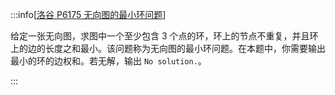 :::info[[洛谷 P6175 无向图的最小环问题](https://www.luogu.com.cn/problem/P6175)]

给定一张无向图，求图中一个至少包含 $3$ 个点的环，环上的节点不重复，并且环上的边的长度之和最小。该问题称为无向图的最小环问题。在本题中，你需要输出最小的环的边权和。若无解，输出 `No solution.`。

:::
